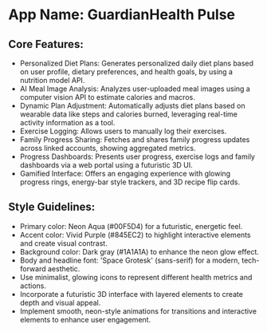 # **App Name**: GuardianHealth Pulse

## Core Features:

- Personalized Diet Plans: Generates personalized daily diet plans based on user profile, dietary preferences, and health goals, by using a nutrition model API.
- AI Meal Image Analysis: Analyzes user-uploaded meal images using a computer vision API to estimate calories and macros.
- Dynamic Plan Adjustment: Automatically adjusts diet plans based on wearable data like steps and calories burned, leveraging real-time activity information as a tool.
- Exercise Logging: Allows users to manually log their exercises.
- Family Progress Sharing: Fetches and shares family progress updates across linked accounts, showing aggregated metrics.
- Progress Dashboards: Presents user progress, exercise logs and family dashboards via a web portal using a futuristic 3D UI.
- Gamified Interface: Offers an engaging experience with glowing progress rings, energy-bar style trackers, and 3D recipe flip cards.

## Style Guidelines:

- Primary color: Neon Aqua (#00F5D4) for a futuristic, energetic feel.
- Accent color: Vivid Purple (#845EC2) to highlight interactive elements and create visual contrast.
- Background color: Dark gray (#1A1A1A) to enhance the neon glow effect.
- Body and headline font: 'Space Grotesk' (sans-serif) for a modern, tech-forward aesthetic.
- Use minimalist, glowing icons to represent different health metrics and actions.
- Incorporate a futuristic 3D interface with layered elements to create depth and visual appeal.
- Implement smooth, neon-style animations for transitions and interactive elements to enhance user engagement.